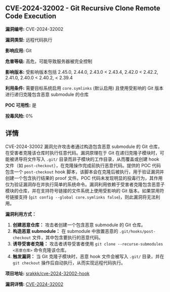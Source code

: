 ## CVE-2024-32002 - Git Recursive Clone Remote Code Execution

**漏洞编号:** CVE-2024-32002

**漏洞类型:** 远程代码执行

**影响应用:** Git

**危害等级:** 高危，可能导致服务器被完全控制

**影响版本:** 受影响版本包括 2.45.0, 2.44.0, 2.43.0 < 2.43.4, 2.42.0 < 2.42.2, 2.41.0, 2.40.0 < 2.40.2, < 2.39.4

**利用条件:** 需要目标系统启用 `core.symlinks` (默认启用) 且使用受影响的 Git 版本进行递归克隆包含恶意 submodule 的仓库

**POC 可用性:** 是

**投毒风险:** 0%

## 详情

CVE-2024-32002 漏洞允许攻击者通过构造包含恶意 submodule 的 Git 仓库，在受害者克隆该仓库时执行任意代码。漏洞原理在于 Git 在递归克隆子模块时，可能被诱导将文件写入 `.git/` 目录而非子模块的工作目录，从而覆盖或创建 hook 文件（如 `post-checkout`），在克隆操作完成前执行恶意代码。提供的 POC 代码包含一个 `post-checkout` hook 脚本，该脚本会在克隆后被执行，用于验证漏洞并创建一个包含执行结果的 proof 文件。POC 代码未发现明显的投毒行为，其作用仅为验证漏洞存在并执行简单的系统命令。漏洞利用依赖于受害者克隆包含恶意子模块的仓库，并在支持符号链接的文件系统上使用受影响的 Git 版本。如果禁用符号链接支持 (`git config --global core.symlinks false`)，则此漏洞将无法利用。

**漏洞利用方式：**

1.  **创建恶意仓库：** 攻击者创建一个包含恶意 submodule 的 Git 仓库。
2.  **构造恶意 submodule：** 在 submodule 中放置恶意的 `.git/hooks/post-checkout` 文件，其中包含要执行的恶意代码。
3.  **诱导受害者克隆：** 攻击者诱导受害者使用 `git clone --recurse-submodules <恶意仓库>` 命令克隆该仓库。
4.  **触发漏洞：** 当 Git 克隆子模块时，恶意 hook 文件会被写入 `.git/` 目录，并在 `git checkout` 操作后自动执行，从而实现远程代码执行。

**项目地址:** [srakkk/cve-2024-32002-hook](https://github.com/srakkk/cve-2024-32002-hook)

**漏洞详情:** [CVE-2024-32002](https://nvd.nist.gov/vuln/detail/CVE-2024-32002)